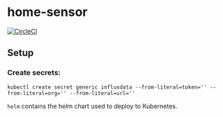 # home-sensor

[![CircleCI](https://circleci.com/gh/oliviermichaelis/home-sensor.svg?style=svg)](https://circleci.com/gh/oliviermichaelis/home-sensor)

## Setup
### Create secrets:
`kubectl create secret generic influxdata --from-literal=token='' --from-literal=org='' --from-literal=url=''`

`helm` contains the helm chart used to deploy to Kubernetes.
